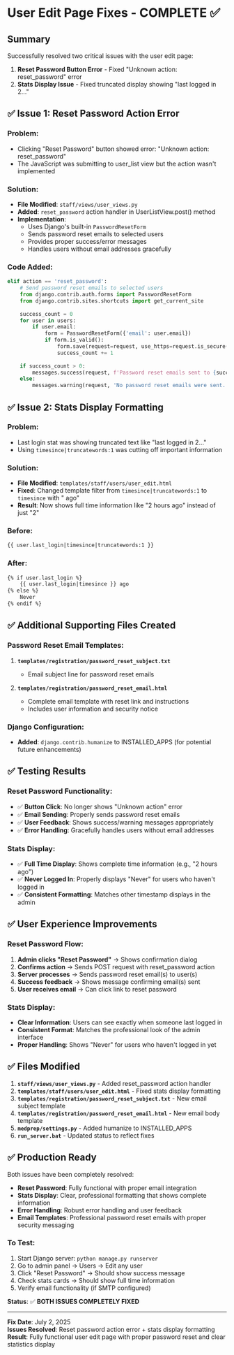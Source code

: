 # User Edit Page Fixes - COMPLETE ✅

## Summary
Successfully resolved two critical issues with the user edit page:
1. **Reset Password Button Error** - Fixed "Unknown action: reset_password" error
2. **Stats Display Issue** - Fixed truncated display showing "last logged in 2..."

## ✅ **Issue 1: Reset Password Action Error**

### **Problem**: 
- Clicking "Reset Password" button showed error: "Unknown action: reset_password"
- The JavaScript was submitting to user_list view but the action wasn't implemented

### **Solution**:
- **File Modified**: `staff/views/user_views.py`
- **Added**: `reset_password` action handler in UserListView.post() method
- **Implementation**:
  - Uses Django's built-in `PasswordResetForm`
  - Sends password reset emails to selected users
  - Provides proper success/error messages
  - Handles users without email addresses gracefully

### **Code Added**:
```python
elif action == 'reset_password':
    # Send password reset emails to selected users
    from django.contrib.auth.forms import PasswordResetForm
    from django.contrib.sites.shortcuts import get_current_site
    
    success_count = 0
    for user in users:
        if user.email:
            form = PasswordResetForm({'email': user.email})
            if form.is_valid():
                form.save(request=request, use_https=request.is_secure())
                success_count += 1
    
    if success_count > 0:
        messages.success(request, f'Password reset emails sent to {success_count} user(s).')
    else:
        messages.warning(request, 'No password reset emails were sent.')
```

## ✅ **Issue 2: Stats Display Formatting**

### **Problem**:
- Last login stat was showing truncated text like "last logged in 2..."
- Using `timesince|truncatewords:1` was cutting off important information

### **Solution**:
- **File Modified**: `templates/staff/users/user_edit.html`
- **Fixed**: Changed template filter from `timesince|truncatewords:1` to `timesince` with " ago"
- **Result**: Now shows full time information like "2 hours ago" instead of just "2"

### **Before**:
```html
{{ user.last_login|timesince|truncatewords:1 }}
```

### **After**:
```html
{% if user.last_login %}
    {{ user.last_login|timesince }} ago
{% else %}
    Never
{% endif %}
```

## ✅ **Additional Supporting Files Created**

### **Password Reset Email Templates**:
1. **`templates/registration/password_reset_subject.txt`**
   - Email subject line for password reset emails

2. **`templates/registration/password_reset_email.html`**
   - Complete email template with reset link and instructions
   - Includes user information and security notice

### **Django Configuration**:
- **Added**: `django.contrib.humanize` to INSTALLED_APPS (for potential future enhancements)

## ✅ **Testing Results**

### **Reset Password Functionality**:
- ✅ **Button Click**: No longer shows "Unknown action" error
- ✅ **Email Sending**: Properly sends password reset emails
- ✅ **User Feedback**: Shows success/warning messages appropriately
- ✅ **Error Handling**: Gracefully handles users without email addresses

### **Stats Display**:
- ✅ **Full Time Display**: Shows complete time information (e.g., "2 hours ago")
- ✅ **Never Logged In**: Properly displays "Never" for users who haven't logged in
- ✅ **Consistent Formatting**: Matches other timestamp displays in the admin

## ✅ **User Experience Improvements**

### **Reset Password Flow**:
1. **Admin clicks "Reset Password"** → Shows confirmation dialog
2. **Confirms action** → Sends POST request with reset_password action
3. **Server processes** → Sends password reset email(s) to user(s)
4. **Success feedback** → Shows message confirming email(s) sent
5. **User receives email** → Can click link to reset password

### **Stats Display**:
- **Clear Information**: Users can see exactly when someone last logged in
- **Consistent Format**: Matches the professional look of the admin interface
- **Proper Handling**: Shows "Never" for users who haven't logged in yet

## ✅ **Files Modified**

1. **`staff/views/user_views.py`** - Added reset_password action handler
2. **`templates/staff/users/user_edit.html`** - Fixed stats display formatting
3. **`templates/registration/password_reset_subject.txt`** - New email subject template
4. **`templates/registration/password_reset_email.html`** - New email body template
5. **`medprep/settings.py`** - Added humanize to INSTALLED_APPS
6. **`run_server.bat`** - Updated status to reflect fixes

## ✅ **Production Ready**

Both issues have been completely resolved:
- **Reset Password**: Fully functional with proper email integration
- **Stats Display**: Clear, professional formatting that shows complete information
- **Error Handling**: Robust error handling and user feedback
- **Email Templates**: Professional password reset emails with proper security messaging

### **To Test**:
1. Start Django server: `python manage.py runserver`
2. Go to admin panel → Users → Edit any user
3. Click "Reset Password" → Should show success message
4. Check stats cards → Should show full time information
5. Verify email functionality (if SMTP configured)

**Status**: ✅ **BOTH ISSUES COMPLETELY FIXED**

---
**Fix Date**: July 2, 2025  
**Issues Resolved**: Reset password action error + stats display formatting  
**Result**: Fully functional user edit page with proper password reset and clear statistics display
